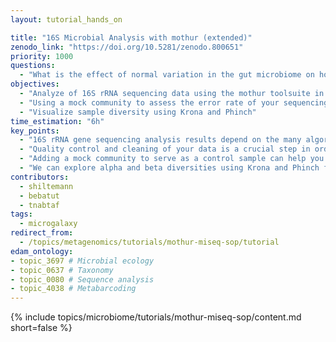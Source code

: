 ```yaml
---
layout: tutorial_hands_on

title: "16S Microbial Analysis with mothur (extended)"
zenodo_link: "https://doi.org/10.5281/zenodo.800651"
priority: 1000
questions:
  - "What is the effect of normal variation in the gut microbiome on host health?"
objectives:
  - "Analyze of 16S rRNA sequencing data using the mothur toolsuite in Galaxy"
  - "Using a mock community to assess the error rate of your sequencing experiment"
  - "Visualize sample diversity using Krona and Phinch"
time_estimation: "6h"
key_points:
  - "16S rRNA gene sequencing analysis results depend on the many algorithms used and their settings"
  - "Quality control and cleaning of your data is a crucial step in order to obtain optimal results"
  - "Adding a mock community to serve as a control sample can help you asses the error rate of your experimental setup"
  - "We can explore alpha and beta diversities using Krona and Phinch for dynamic visualizations"
contributors:
  - shiltemann
  - bebatut
  - tnabtaf
tags:
  - microgalaxy
redirect_from:
  - /topics/metagenomics/tutorials/mothur-miseq-sop/tutorial
edam_ontology:
- topic_3697 # Microbial ecology
- topic_0637 # Taxonomy
- topic_0080 # Sequence analysis
- topic_4038 # Metabarcoding
---
```


{% include topics/microbiome/tutorials/mothur-miseq-sop/content.md short=false %}
